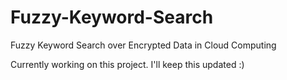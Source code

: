 # Fuzzy-Keyword-Search
Fuzzy Keyword Search over Encrypted Data in Cloud Computing



Currently working on this project. I'll keep this updated :)
